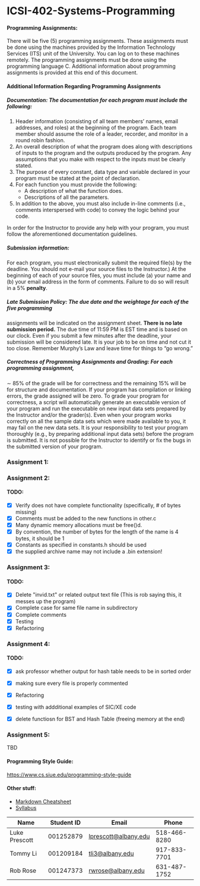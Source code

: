 # ICSI-402-Systems-Programming

#### Programming Assignments: 
There will be five (5) programming assignments. These assignments
must be done using the machines provided by the Information Technology Services (ITS)
unit of the University. You can log on to these machines remotely. The programming assignments
must be done using the programming language C. Additional information about programming
assignments is provided at this end of this document.

#### Additional Information Regarding Programming Assignments
##### Documentation: The documentation for each program must include the following:
1. Header information (consisting of all team members’ names, email addresses, and roles) at the
beginning of the program. Each team member should assume the role of a leader, recorder,
and monitor in a round robin fashion.
2. An overall description of what the program does along with descriptions of inputs to the
program and the outputs produced by the program. Any assumptions that you make with
respect to the inputs must be clearly stated.
3. The purpose of every constant, data type and variable declared in your program must be stated
at the point of declaration.
4. For each function you must provide the following:
    * A description of what the function does.
    * Descriptions of all the parameters.
5. In addition to the above, you must also include in-line comments (i.e., comments interspersed
with code) to convey the logic behind your code.

In order for the Instructor to provide any help with your program, you must follow the aforementioned
documentation guidelines.

##### Submission information: 
For each program, you must electronically submit the required file(s)
by the deadline. You should not e-mail your source files to the Instructor.)
At the beginning of each of your source files, you must include (a) your name and (b) your email
address in the form of comments. Failure to do so will result in a 5% __penalty__.

##### Late Submission Policy: The due date and the weightage for each of the five programming
assignments will be indicated on the assignment sheet. __There is no late submission period.__ The
due time of 11:59 PM is EST time and is based on our clock. Even if you submit a few minutes
after the deadline, your submission will be considered late. It is your job to be on time and not
cut it too close. Remember Murphy’s Law and leave time for things to “go wrong.”

##### Correctness of Programming Assignments and Grading: For each programming assignment,
∼ 85% of the grade will be for correctness and the remaining 15% will be for structure and
documentation. If your program has compilation or linking errors, the grade assigned will be zero.
To grade your program for correctness, a script will automatically generate an executable version of
your program and run the executable on new input data sets prepared by the Instructor and/or the
grader(s). Even when your program works correctly on all the sample data sets which were made
available to you, it may fail on the new data sets. It is your responsibility to test your program
thoroughly (e.g., by preparing additional input data sets) before the program is submitted. It is not
possible for the Instructor to identify or fix the bugs in the submitted version of your program.

### Assignment 1:
### Assignment 2:
#### TODO:
- [x] Verify does not have complete functionality (specifically, # of bytes missing)
- [x] Comments must be added to the new functions in other.c
- [x] Many dynamic memory allocations must be free()d.
- [x] By convention, the number of bytes for the length of the name is 4 bytes, it should be 1
- [x] Constants as specified in constants.h should be used
- [x] the supplied archive name may not include a .bin extension!

### Assignment 3:
#### TODO:
- [x] Delete "invid.txt" or related output text file (This is rob saying this, it messes up the program)
- [x] Complete case for same file name in subdirectory
- [x] Complete comments
- [x] Testing
- [x] Refactoring

### Assignment 4:
#### TODO:
- [x] ask professor whether output for hash table needs to be in sorted order
- [x] making sure every file is properly commented
- [x] Refactoring
- [x] testing with addditional examples of SIC/XE code
- [x] delete functiosn for BST and Hash Table (freeing memory at the end)


### Assignment 5:
TBD

#### Programming Style Guide:
https://www.cs.siue.edu/programming-style-guide

#### Other stuff:
- [Markdown Cheatsheet](https://github.com/adam-p/markdown-here/wiki/Markdown-Cheatsheet)
- [Syllabus](https://blackboard.albany.edu/bbcswebdav/pid-2797614-dt-content-rid-13779337_1/courses/2179-ICSI-402-8613/CSI%20402%20-%20FALL%202017%20Policy%283%29.pdf)


|Name          |Student ID |Email               |Phone       |
| ------------ | --------- | ------------------ | ---------- |
|Luke Prescott |001252879  |lprescott@albany.edu|518-466-8280|
|Tommy Li      |001209184  |tli3@albany.edu     |917-833-7701|
|Rob Rose      |001247373  |rwrose@albany.edu   |631-487-1752|
